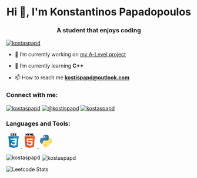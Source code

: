 <h1 align="center">Hi 👋, I'm Konstantinos Papadopoulos</h1>
<h3 align="center">A student that enjoys coding</h3>

<p align="left"> <a href="https://github.com/ryo-ma/github-profile-trophy"><img src="https://github-profile-trophy.vercel.app/?username=kostaspapd" alt="kostaspapd" /></a> </p>

- 🔭 I’m currently working on [my A-Level project](https://github.com/KostasPapd/Computing_Project)

- 🌱 I’m currently learning **C++**

- 📫 How to reach me **kostispapd@outlook.com**

<h3 align="left">Connect with me:</h3>
<p align="left">
<a href="https://dev.to/kostaspapd" target="blank"><img align="center" src="https://raw.githubusercontent.com/rahuldkjain/github-profile-readme-generator/master/src/images/icons/Social/devto.svg" alt="kostaspapd" height="30" width="40" /></a>
<a href="https://medium.com/@kostispapd" target="blank"><img align="center" src="https://raw.githubusercontent.com/rahuldkjain/github-profile-readme-generator/master/src/images/icons/Social/medium.svg" alt="@kostispapd" height="30" width="40" /></a>
<a href="https://www.leetcode.com/kostaspapd" target="blank"><img align="center" src="https://raw.githubusercontent.com/rahuldkjain/github-profile-readme-generator/master/src/images/icons/Social/leet-code.svg" alt="kostaspapd" height="30" width="40" /></a>
</p>

<h3 align="left">Languages and Tools:</h3>
<p align="left"> <a href="https://www.w3schools.com/css/" target="_blank" rel="noreferrer"> <img src="https://raw.githubusercontent.com/devicons/devicon/master/icons/css3/css3-original-wordmark.svg" alt="css3" width="40" height="40"/> </a> <a href="https://www.w3.org/html/" target="_blank" rel="noreferrer"> <img src="https://raw.githubusercontent.com/devicons/devicon/master/icons/html5/html5-original-wordmark.svg" alt="html5" width="40" height="40"/> </a> <a href="https://www.python.org" target="_blank" rel="noreferrer"> <img src="https://raw.githubusercontent.com/devicons/devicon/master/icons/python/python-original.svg" alt="python" width="40" height="40"/> </a> </p>

<p><img align="left" src="https://github-readme-stats.vercel.app/api/top-langs?username=kostaspapd&show_icons=true&theme=dark&locale=en&layout=compact" alt="kostaspapd" /></p>

<p>&nbsp;<img align="center" src="https://github-readme-stats.vercel.app/api?username=kostaspapd&show_icons=true&theme=dark&locale=en" alt="kostaspapd" /></p>


![Leetcode Stats](https://leetcard.jacoblin.cool/KostasPapd)
